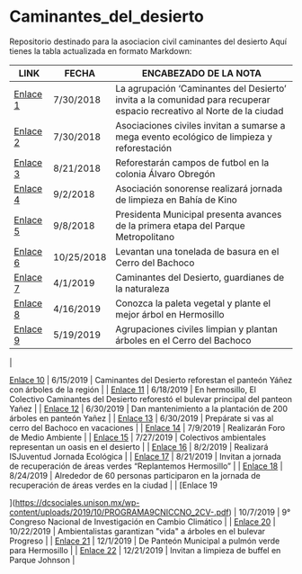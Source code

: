 # Caminantes_del_desierto
Repositorio destinado para la asociacion civil caminantes del desierto
Aquí tienes la tabla actualizada en formato Markdown:

| LINK | FECHA     | ENCABEZADO DE LA NOTA                                                                                       |
|------|-----------|------------------------------------------------------------------------------------------------------------|
| [Enlace 1](https://www.expreso.com.mx/seccion/hermosillo/42936-la-agrupacion-caminantes-del-desierto-invita-a-la-comunidad-para-recuperar-espacio-recreativo-al-norte-de-la-ciudad.html)    | 7/30/2018 | La agrupación ‘Caminantes del Desierto’ invita a la comunidad para recuperar espacio recreativo al Norte de la ciudad |
| [Enlace 2](https://www.expreso.com.mx/seccion/hermosillo/42915-asociaciones-civiles-invitan-a-sumarse-a-mega-evento-ecologico-de-limpieza-y-reforestacion.html)    | 7/30/2018 | Asociaciones civiles invitan a sumarse a mega evento ecológico de limpieza y reforestación                         |
| [Enlace 3](https://www.expreso.com.mx/seccion/hermosillo/44275-audio-reforestaran-campos-de-futbol-en-la-colonia-alvaro-obregon.html)    | 8/21/2018 | Reforestarán campos de futbol en la colonia Álvaro Obregón                                                       |
| [Enlace 4](https://www.expreso.com.mx/seccion/hermosillo/45199-asociacion-sonorense-realizara-jornada-de-limpieza-en-bahia-de-kino.html)    | 9/2/2018  | Asociación sonorense realizará jornada de limpieza en Bahía de Kino                                              |
| [Enlace 5](https://www.hermosillo.gob.mx/noticias2018/imprimir.aspx?a=10068&template=print-article.htm)    | 9/8/2018  | Presidenta Municipal presenta avances de la primera etapa del Parque Metropolitano                              |
| [Enlace 6](https://www.elsoldehermosillo.com.mx/local/levantan-una-tonelada-de-basura-en-el-cerro-del-bachoco-1531384.html)    | 10/25/2018 | Levantan una tonelada de basura en el Cerro del Bachoco                                                         |
| [Enlace 7](https://www.elimparcial.com/sonora/hermosillo/Caminantes-del-Desierto-guardianes-de-la-naturaleza-20190401-0133.html)    | 4/1/2019  | Caminantes del Desierto, guardianes de la naturaleza                                                             |
| [Enlace 8](https://www.elimparcial.com/sonora/hermosillo/Conozca-la-paleta-vegetal-y-plante-el-mejor-arbol-en-Hermosillo-20190416-0129.html)    | 4/16/2019 | Conozca la paleta vegetal y plante el mejor árbol en Hermosillo                                                  |
| [Enlace 9](https://www.expreso.com.mx/seccion/hermosillo/60402-agrupaciones-civiles-limpian-y-plantan-arboles-en-el-cerro-del-bachoco.html)    | 5/19/2019 | Agrupaciones civiles limpian y plantan árboles en el Cerro del Bachoco                                           |
|

 [Enlace 10](https://www.expreso.com.mx/seccion/hermosillo/61973-caminantes-del-desierto-reforestan-el-panteon-yanez-con-arboles-tipicos-de-la-region.html)    | 6/15/2019 | Caminantes del Desierto reforestan el panteón Yáñez con árboles de la región                                      |
| [Enlace 11](https://www.facebook.com/watch/?ref=search&v=306380313575249&external_log_id=8b03e677-cc5b-4c43-b1bb-2862f6882b8d&q=En%20hermosillo%2C%20El%20Colectivo%20Caminantes%20del%20Desierto%20reforest%C3%B3%20el%20bulevar%20principal%20del%20panteon%20Ya%C3%B1ez)    | 6/18/2019 | En hermosillo, El Colectivo Caminantes del Desierto reforestó el bulevar principal del panteon Yañez              |
| [Enlace 12](https://www.facebook.com/ProyectoPuentePeriodismoDiferente/posts/2801025736578490)    | 6/30/2019 | Dan mantenimiento a la plantación de 200 árboles en panteón Yañez                                                |
| [Enlace 13](https://www.elimparcial.com/sonora/hermosillo/Preparate-si-vas-al-cerro-del-Bachoco-en-vacaciones-20190630-0058.html)    | 6/30/2019 | Prepárate si vas al cerro del Bachoco en vacaciones                                                              |
| [Enlace 14](https://www.elimparcial.com/sonora/hermosillo/Realizaran-Foro-de-Medio-Ambiente-20190709-0007.html)    | 7/9/2019  | Realizarán Foro de Medio Ambiente                                                                               |
| [Enlace 15](https://www.elsoldehermosillo.com.mx/local/galeria-colectivos-ambientales-representan-un-oasis-en-el-desierto-3956734.html)    | 7/27/2019 | Colectivos ambientales representan un oasis en el desierto                                                       |
| [Enlace 16](http://radiosonora.com.mx/2019/08/02/realizara-isjuventud-jornada-ecologica/)    | 8/2/2019  | Realizará ISJuventud Jornada Ecológica                                                                          |
| [Enlace 17](https://www.elsoldehermosillo.com.mx/local/invitan-a-jornada-de-recuperacion-de-areas-verdes-replantemos-hermosillo-4073238.html)    | 8/21/2019 | Invitan a jornada de recuperación de áreas verdes “Replantemos Hermosillo”                                       |
| [Enlace 18](https://www.expreso.com.mx/seccion/hermosillo/119166-alrededor-de-60-personas-participaron-en-la-jornada-de-recuperacion-de-areas-verdes-en-la-ciudad.html)    | 8/24/2019 | Alrededor de 60 personas participaron en la jornada de recuperación de áreas verdes en la ciudad                 |
| [Enlace 19

](https://dcsociales.unison.mx/wp-content/uploads/2019/10/PROGRAMA9CNICCNO_2CV-.pdf)    | 10/7/2019 | 9° Congreso Nacional de Investigación en Cambio Climático                                                         |
| [Enlace 20](https://www.elimparcial.com/sonora/hermosillo/Ambientalistas-garantizan-vida-a-arboles-en-el-bulevar-Progreso-20191022-0010.html)    | 10/22/2019 | Ambientalistas garantizan "vida" a árboles en el bulevar Progreso                                                 |
| [Enlace 21](https://www.elsoldehermosillo.com.mx/local/de-panteon-municipal-a-pulmon-verde-para-hermosillo-4526003.html)    | 12/1/2019 | De Panteón Municipal a pulmón verde para Hermosillo                                                              |
| [Enlace 22](https://www.expreso.com.mx/seccion/hermosillo/139021-invitan-a-limpieza-de-buffel-en-parque-johnson.html)    | 12/21/2019 | Invitan a limpieza de buffel en Parque Johnson                                                                    |

